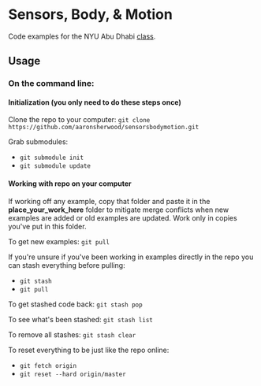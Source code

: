 # Sensors, Body, & Motion
Code examples for the NYU Abu Dhabi [class](http://sbm.nyuad.im/weekly-schedule/).

## Usage

### On the command line:

#### Initialization (you only need to do these steps once)
Clone the repo to your computer: `git clone https://github.com/aaronsherwood/sensorsbodymotion.git`

Grab submodules:
* `git submodule init`
* `git submodule update`

#### Working with repo on your computer
If working off any example, copy that folder and paste it in the __place_your_work_here__ folder to mitigate merge conflicts when new examples are added or old examples are updated. Work only in copies you've put in this folder.

To get new examples: `git pull`

If you're unsure if you've been working in examples directly in the repo you can stash everything before pulling:
* `git stash`
* `git pull`

To get stashed code back: `git stash pop`

To see what's been stashed: `git stash list`

To remove all stashes: `git stash clear`

To reset everything to be just like the repo online:
* `git fetch origin`
* `git reset --hard origin/master`


